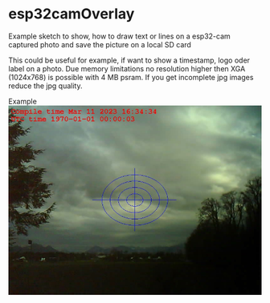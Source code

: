 # esp32camOverlay
Example sketch to show, how to draw text or lines on a esp32-cam captured photo and save the picture on a local SD card

This could be useful for example, if want to show a timestamp, logo oder label on a photo. Due memory limitations no resolution higher then XGA (1024x768) is possible with 4 MB psram. If you get incomplete jpg images reduce the jpg quality.
 
Example
![overlay](/assets/images/overlay.jpg)
